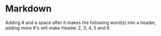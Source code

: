 # Markdown
Adding # and a space after it makes the following word(s) into a header, adding more #'s will make Header 2, 3, 4, 5 and 6.

